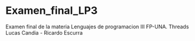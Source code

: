 # Examen_final_LP3
Examen final de la materia Lenguajes de programacion III FP-UNA.
Threads
Lucas Candia - Ricardo Escurra
